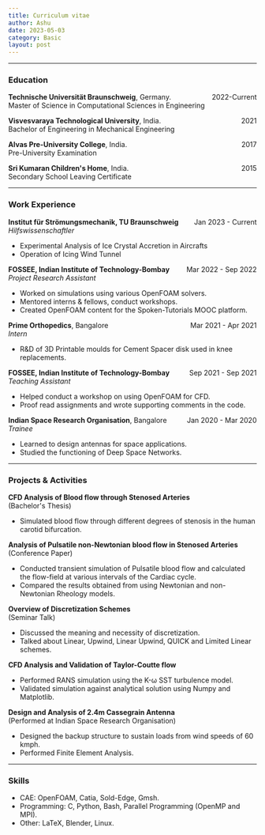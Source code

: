 ```yaml
---
title: Curriculum vitae 
author: Ashu
date: 2023-05-03
category: Basic
layout: post
---
```


---
### Education
<span style="float: right;">2022-Current</span>
**Technische Universität Braunschweig**, Germany.  
Master of Science in Computational Sciences in Engineering 

<span style="float: right;">2021</span>
**Visvesvaraya Technological University**, India.  
Bachelor of Engineering in Mechanical Engineering

<span style="float: right;">2017</span>
**Alvas Pre-University College**, India.  
Pre-University Examination 

<span style="float: right;">2015</span>
**Sri Kumaran Children's Home**, India.  
Secondary School Leaving Certificate

---

### Work Experience
<span style="float: right;">Jan 2023 - Current</span>

**Institut für Strömungsmechanik, TU Braunschweig**  
*Hilfswissenschaftler*  
- Experimental Analysis of Ice Crystal Accretion in Aircrafts
- Operation of Icing Wind Tunnel

<span style="float: right;">Mar 2022 - Sep 2022</span>
**FOSSEE, Indian Institute of Technology-Bombay**  
*Project Research Assistant*  
- Worked on simulations using various OpenFOAM solvers.
- Mentored interns & fellows, conduct workshops.
- Created OpenFOAM content for the Spoken-Tutorials MOOC platform.

<span style="float: right;">Mar 2021 - Apr 2021</span>
**Prime Orthopedics**, Bangalore  
*Intern*  
- R&D of 3D Printable moulds for Cement Spacer disk used in knee replacements.

<span style="float: right;">Sep 2021 - Sep 2021</span>
**FOSSEE, Indian Institute of Technology-Bombay**  
*Teaching Assistant*  
- Helped conduct a workshop on using OpenFOAM for CFD.
- Proof read assignments and wrote supporting comments in the code.

<span style="float: right;">Jan 2020 - Mar 2020</span>
**Indian Space Research Organisation**, Bangalore  
*Trainee*  
- Learned to design antennas for space applications.
- Studied the functioning of Deep Space Networks.

---

### Projects & Activities
**CFD Analysis of Blood flow through Stenosed Arteries**  
(Bachelor's Thesis)  
- Simulated blood flow through different degrees of stenosis in the human carotid bifurcation.

**Analysis of Pulsatile non-Newtonian blood flow in Stenosed Arteries**  
(Conference Paper)  
- Conducted transient simulation of Pulsatile blood flow and calculated the flow-field at various intervals of the Cardiac cycle.
- Compared the results obtained from using Newtonian and non-Newtonian Rheology models.

**Overview of Discretization Schemes**  
(Seminar Talk)  
- Discussed the meaning and necessity of discretization.
- Talked about Linear, Upwind, Linear Upwind, QUICK and Limited Linear schemes.

**CFD Analysis and Validation of Taylor-Coutte flow**  
- Performed RANS simulation using the K-ω SST turbulence model.
- Validated simulation against analytical solution using Numpy and Matplotlib.

**Design and Analysis of 2.4m Cassegrain Antenna**  
(Performed at Indian Space Research Organisation)  
- Designed the backup structure to sustain loads from wind speeds of 60 kmph.
- Performed Finite Element Analysis.

---

### Skills
- CAE: OpenFOAM, Catia, Sold-Edge, Gmsh.
- Programming: C, Python, Bash, Parallel Programming (OpenMP and MPI).
- Other: LaTeX, Blender, Linux.

